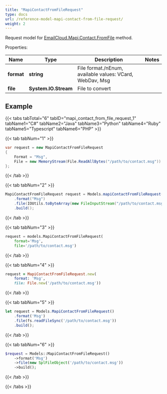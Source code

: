 ```yaml
---
title: "MapiContactFromFileRequest"
type: docs
url: /reference-model-mapi-contact-from-file-request/
weight: 2
---
```


Request model for [EmailCloud.Mapi.Contact.FromFile](/email/reference-mapi-contact-api/#fromfile) method.

Properties:

Name | Type | Description | Notes
---- | ---- | ----------- | -----
**format** |**string**|File format./nEnum, available values: VCard, WebDav, Msg |
**file** |**System.IO.Stream**|File to convert |

## Example

{{< tabs tabTotal="6" tabID="mapi_contact_from_file_request_1" tabName1="C#" tabName2="Java" tabName3="Python" tabName4="Ruby" tabName5="Typescript" tabName6="PHP" >}}

{{< tab tabNum="1" >}}

```csharp
var request = new MapiContactFromFileRequest
{ 
    Format = "Msg",
    File = new MemoryStream(File.ReadAllBytes("/path/to/contact.msg"))
};
```

{{< /tab >}}

{{< tab tabNum="2" >}}

```java
MapiContactFromFileRequest request = Models.mapiContactFromFileRequest()
    .format("Msg")
    .file(IOUtils.toByteArray(new FileInputStream("/path/to/contact.msg")))
    .build();
```

{{< /tab >}}

{{< tab tabNum="3" >}}

```python
request = models.MapiContactFromFileRequest(
    format='Msg',
    file='/path/to/contact.msg')
```

{{< /tab >}}

{{< tab tabNum="4" >}}

```ruby
request = MapiContactFromFileRequest.new(
    format: 'Msg',
    file: File.new('/path/to/contact.msg'))
```

{{< /tab >}}

{{< tab tabNum="5" >}}

```typescript
let request = Models.MapiContactFromFileRequest()
    .format('Msg')
    .file(fs.readFileSync('/path/to/contact.msg'))
    .build();
```

{{< /tab >}}

{{< tab tabNum="6" >}}

```php
$request = Models::MapiContactFromFileRequest()
    ->format('Msg')
    ->file(new SplFileObject('/path/to/contact.msg'))
    ->build();
```

{{< /tab >}}

{{< /tabs >}}

